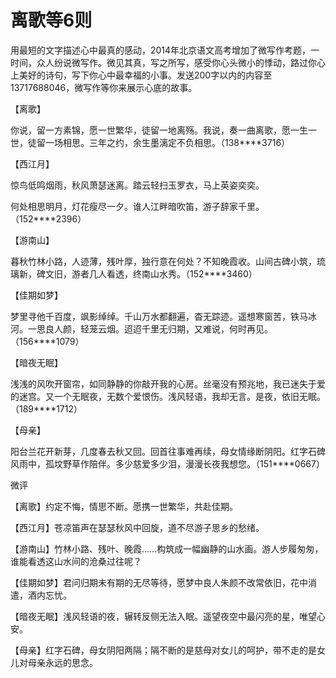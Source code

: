 # 离歌等6则

用最短的文字描述心中最真的感动，2014年北京语文高考增加了微写作考题，一时间，众人纷说微写作。微见其真，写之所写，感受你心头微小的悸动，路过你心上美好的诗句，写下你心中最幸福的小事。发送200字以内的内容至13717688046，微写作等你来展示心底的故事。 

【离歌】 

你说，留一方素锦，愿一世繁华，徒留一地离殇。我说，奏一曲离歌，愿一生一世，徒留一场相思。三年之约，余生墨漓定不负相思。（138****3716） 

【西江月】 

惊鸟低鸣烟雨，秋风萧瑟迷离。踏云轻扫玉罗衣，马上英姿奕奕。 

何处相思明月，灯花瘦尽一夕。谁人江畔暗吹笛，游子辞家千里。（152****2396） 

【游南山】 

暮秋竹林小路，人迹薄，残叶厚，独行意在何处？不知晚霞收。山间古碑小筑，琉璃新，碑文旧，游者几人看透，终南山水秀。（152****3460） 

【佳期如梦】 

梦里寻他千百度，飒影绰绰。千山万水都翻遍，杳无踪迹。遥想寒窗苦，铁马冰河。一思良人颜，轻笼云烟。迢迢千里无归期，又难说，何时再见。（156****1079） 

【暗夜无眠】 

浅浅的风吹开窗帘，如同静静的你敲开我的心房。丝毫没有预兆地，我已迷失于爱的迷宫。又一个无眠夜，无数个爱恨伤。浅风轻语，我却无言。是夜，依旧无眠。（189****1712） 

【母亲】 

阳台兰花开新芽，几度春去秋又回。回首往事难再续，母女情缘断阴阳。红字石碑风雨中，孤坟野草作陪伴。多少慈爱多少泪，漫漫长夜我想您。（151****0667） 

微评 

【离歌】约定不悔，情思不断。愿携一世繁华，共赴佳期。 

【西江月】苍凉笛声在瑟瑟秋风中回旋，道不尽游子思乡的愁绪。 

【游南山】竹林小路、残叶、晚霞……构筑成一幅幽静的山水画。游人步履匆匆，谁能看透这山水间的沧桑过往呢？ 

【佳期如梦】君问归期未有期的无尽等待，愿梦中良人朱颜不改常依旧，花中消遣，酒内忘忧。 

【暗夜无眠】浅风轻语的夜，辗转反侧无法入眠。遥望夜空中最闪亮的星，唯望心安。 

【母亲】红字石碑，母女阴阳两隔；隔不断的是慈母对女儿的呵护，带不走的是女儿对母亲永远的思念。
